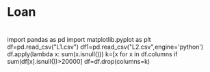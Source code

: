 # Loan
#
import pandas as pd
import matplotlib.pyplot as plt
df=pd.read_csv("L1.csv")
df1=pd.read_csv("L2.csv",engine='python')
df.apply(lambda x: sum(x.isnull()))
k=[x for x in df.columns if sum(df[x].isnull())>20000]
df=df.drop(columns=k)
